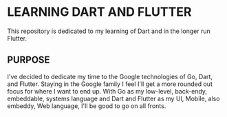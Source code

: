 # LEARNING DART AND FLUTTER
This repository is dedicated to my learning of Dart and in the longer run Flutter. 

## PURPOSE

I've decided to dedicate my time to the Google technologies of Go, Dart, and Flutter. Staying 
in the Google family I feel I'll get a more rounded out focus for where I want to end up.
With Go as my low-level, back-endy, embeddable, systems language and Dart and Flutter as my
UI, Mobile, also embeddy, Web language, I'll be good to go on all fronts. 